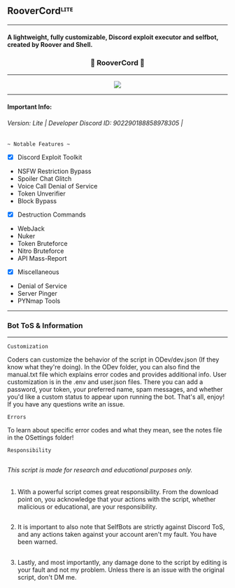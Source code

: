 ## RooverCordᴸᴵᵀᴱ
***

#### A lightweight, fully customizable, Discord exploit executor and selfbot, created by Roover and Shell.

### <p align="center">👹 RooverCord 👹</p>
***
<p align="center">
   <img src="https://images-ext-2.discordapp.net/external/1Fp_PHWTVbNPArWSuc4aTPMM3kehOTY-AtO1kOPsM3U/https/media.discordapp.net/attachments/914991373508288514/917242534021955625/unknown.png", >
</p>
<hr>

#### Important Info: 
###### Version: Lite | Developer Discord ID: 902290188858978305 | 

`~ Notable Features ~`

- [x] Discord Exploit Toolkit
* NSFW Restriction Bypass
* Spoiler Chat Glitch
* Voice Call Denial of Service
* Token Unverifier
* Block Bypass

- [x] Destruction Commands 
* WebJack 
* Nuker
* Token Bruteforce
* Nitro Bruteforce
* API Mass-Report

- [x] Miscellaneous
* Denial of Service
* Server Pinger
* PYNmap Tools

***
### Bot ToS & Information
***

`Customization`

Coders can customize the behavior of the script in ODev/dev.json (If they know what they're doing). In the ODev folder, you can also find the manual.txt file which explains error codes and provides additional info. User customization is in the .env and user.json files. There you can add a password, your token, your preferred name, spam messages, and whether you'd like a custom status to appear upon running the bot. That's all, enjoy! If you have any questions write an issue.

`Errors`

To learn about specific error codes and what they mean, see the notes file in the OSettings folder!

`Responsibility`
##
###### This script is made for research and educational purposes only.
1. With a powerful script comes great responsibility. From the download point on, you acknowledge that your actions with the script, whether malicious or educational, are your responsibility.
##
2. It is important to also note that SelfBots are strictly against Discord ToS, and any actions taken against your account aren't my fault. You have been warned.
##
3. Lastly, and most importantly, any damage done to the script by editing is your fault and not my problem. Unless there is an issue with the original script, don't DM me.
